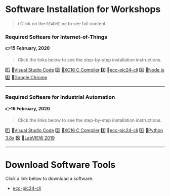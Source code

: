 
# Software Installation for Workshops


>:information_source: Click on the `README.md` to see full content.


### Required Softeare for Internet-of-Things

**:point_right:15 February, 2020**

> Click the links below to see the step-by-step installation instructions.

:one: :link:[Visual Studio Code](2020/docs/vscode/install/README.md)
:two: :link:[XC16 C Compiler](2020/docs/xc16/install/README.md)
:three: :link:[ecc-pic24-cli](2020/docs/pic24cli/install/README.md)
:four: :link:[Node.js](2020/docs/nodejs/install/README.md)
:five: :link:[Google Chrome](2020/docs/chrome/install/README.md)

---

### Required Softeare for Industrial Automation

**:point_right:16 February, 2020**

> Click the links below to see the step-by-step installation instructions.

:one: :link:[Visual Studio Code](2020/docs/vscode/install/README.md)
:two: :link:[XC16 C Compiler](2020/docs/xc16/install/README.md)
:three: :link:[ecc-pic24-cli](2020/docs/pic24cli/install/README.md)
:four: :link:[Python 3.8x](2020/docs/python/install/README.md)
:five: :link:[LabVIEW 2019](2020/docs/labview/install/README.md)

---

# Download Software Tools

Click a link below to download a software.

- [ecc-pic24-cli](https://github.com/drsanti/shared/blob/master/2020/tools/ecc-pic24-cli/ecc-pic24-cli.exe)
